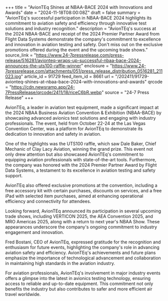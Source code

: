 +++
title = "AvionTEq Shines at NBAA-BACE 2024 with Innovations and Awards"
date = "2024-11-18T08:00:08Z"
draft = false
summary = "AvionTEq's successful participation in NBAA-BACE 2024 highlights its commitment to aviation safety and efficiency through innovative test solutions and industry recognition."
description = "AvionTEq's success at the 2024 NBAA-BACE and receipt of the 2024 Premier Partner Award from Flight Data Systems demonstrate the company's commitment to excellence and innovation in aviation testing and safety. Don't miss out on the exclusive promotions offered during the event and the upcoming trade shows."
source_link = "https://www.24-7pressrelease.com/press-release/516281/avionteq-wraps-up-successful-nbaa-bace-2024-announces-the-uts100-raffle-winner"
enclosure = "https://www.24-7pressrelease.com/attachments/051/press_release_distribution_0516281_211023.jpg"
article_id = 91729
feed_item_id = 8661
url = "/202411/91729-avionteq-shines-at-nbaa-bace-2024-with-innovations-and-awards"
qrcode = "https://cdn.newsramp.app/24-7PressRelease/qrcode/2411/18/riceC6bR.webp"
source = "24-7 Press Release"
+++

<p>AvionTEq, a leader in aviation test equipment, made a significant impact at the 2024 NBAA Business Aviation Convention & Exhibition (NBAA-BACE) by showcasing advanced avionics test solutions and engaging with industry professionals. The event, held from October 22-24 at the Las Vegas Convention Center, was a platform for AvionTEq to demonstrate its dedication to innovation and safety in aviation.</p><p>One of the highlights was the UTS100 raffle, which saw Dale Baker, Chief Mechanic of Clay Lacy Aviation, winning the grand prize. This event not only drew attention but also showcased AvionTEq's commitment to equipping aviation professionals with state-of-the-art tools. Furthermore, the company was honored with the 2024 Premier Partner Award by Flight Data Systems, a testament to its excellence in aviation testing and safety support.</p><p>AvionTEq also offered exclusive promotions at the convention, including a free accessory kit with certain purchases, discounts on services, and a free iPad with selected item purchases, aimed at enhancing operational efficiency and connectivity for attendees.</p><p>Looking forward, AvionTEq announced its participation in several upcoming trade shows, including VERTICON 2025, the AEA Convention 2025, and MRO Americas 2025, along with a return to next year's NBAA Show. These appearances underscore the company's ongoing commitment to industry engagement and innovation.</p><p>Fred Bostani, CEO of AvionTEq, expressed gratitude for the recognition and enthusiasm for future events, highlighting the company's role in advancing aviation safety and efficiency. AvionTEq's achievements and future plans emphasize the importance of technological advancement and collaboration in maintaining high standards in the aviation industry.</p><p>For aviation professionals, AvionTEq's involvement in major industry events offers a glimpse into the latest in avionics testing technology, ensuring access to reliable and up-to-date equipment. This commitment not only benefits the industry but also contributes to safer and more efficient air travel worldwide.</p>